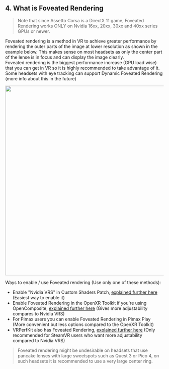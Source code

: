 ## 4. What is Foveated Rendering

> Note that since Assetto Corsa is a DirectX 11 game, Foveated Rendering works ONLY on Nvidia 16xx, 20xx, 30xx and 40xx series GPUs or newer. 

Foveated rendering is a method in VR to achieve greater performance by rendering the outer parts of the image at lower resolution as shown in the example below. This makes sense on most headsets as only the center part of the lense is in focus and can display the image clearly.  
Foveated rendering is the biggest performance increase (GPU load wise) that you can get in VR so it is highly recommended to take advantage of it.  
Some headsets with eye tracking can support Dynamic Foveated Rendering (more info about this in the future)  

<img src="https://github.com/user-attachments/assets/9a4c7415-2240-463d-8455-646f1ae8d1ff" width="600">   


Ways to enable / use Foveated rendering (Use only one of these methods):  
- Enable "Nvidia VRS" in Custom Shaders Patch, [explained further here](#nvidia-vrs) (Easiest way to enable it)  
- Enable Foveated Rendering in the OpenXR Toolkit if you're using OpenComposite, [explained further here](#recommended-settings-for-the-toolkit) (Gives more adjustability compares to Nvidia VRS)  
- For Pimax users you can enable Foveated Rendering in Pimax Play (More convenient but less options compared to the OpenXR Toolkit)  
- VRPerfKit also has Foveated Rendering, [explained further here](#10-vrperfkit) (Only recommended for SteamVR users who want more adjustability compared to Nvidia VRS)  

> Foveated rendering might be undesirable on headsets that use pancake lenses with large sweetspots such as Quest 3 or Pico 4, on such headsets it is recommended to use a very large center ring.  
